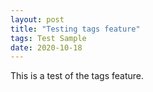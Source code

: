 ```yaml
---
layout: post
title: "Testing tags feature"
tags: Test Sample
date: 2020-10-18
---
```


This is a test of the tags feature.

